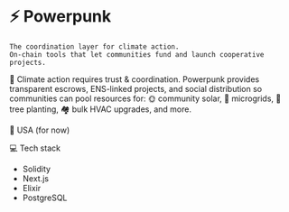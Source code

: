 # ⚡ Powerpunk

```
The coordination layer for climate action.
On-chain tools that let communities fund and launch cooperative projects.
```
🌱 Climate action requires trust & coordination. Powerpunk provides transparent escrows, ENS-linked projects, and social distribution so communities can pool resources for:
🌞 community solar, 🔋 microgrids, 🌳 tree planting, 🏘️ bulk HVAC upgrades, and more.

📍 USA (for now)

💻 Tech stack
- Solidity
- Next.js
- Elixir
- PostgreSQL
